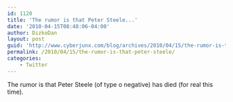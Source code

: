 ```yaml
---
id: 1120
title: 'The rumor is that Peter Steele...'
date: '2010-04-15T08:48:06-04:00'
author: DizkoDan
layout: post
guid: 'http://www.cyberjunx.com/blog/archives/2010/04/15/the-rumor-is-that-peter-steele/'
permalink: /2010/04/15/the-rumor-is-that-peter-steele/
categories:
    - Twitter
---
```


The rumor is that Peter Steele (of type o negative) has died (for real this time).